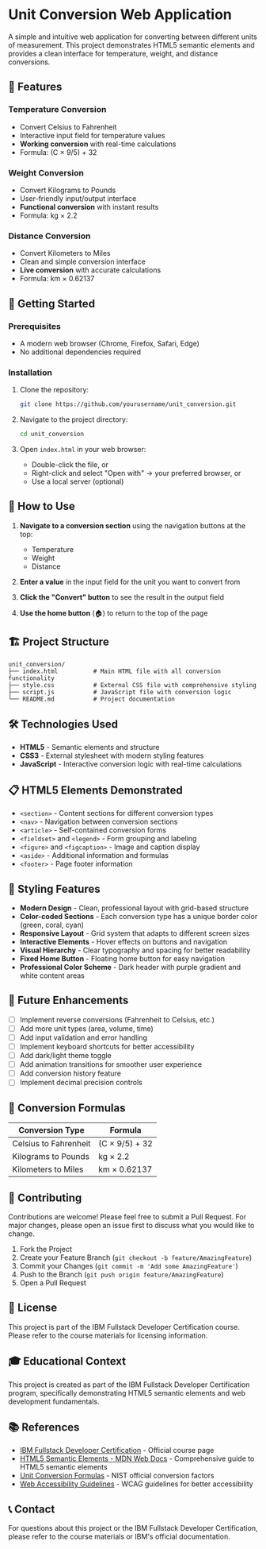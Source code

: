 # Unit Conversion Web Application

A simple and intuitive web application for converting between different units of measurement. This project demonstrates HTML5 semantic elements and provides a clean interface for temperature, weight, and distance conversions.

## 🌟 Features

### Temperature Conversion
- Convert Celsius to Fahrenheit
- Interactive input field for temperature values
- **Working conversion** with real-time calculations
- Formula: (C × 9/5) + 32

### Weight Conversion
- Convert Kilograms to Pounds
- User-friendly input/output interface
- **Functional conversion** with instant results
- Formula: kg × 2.2

### Distance Conversion
- Convert Kilometers to Miles
- Clean and simple conversion interface
- **Live conversion** with accurate calculations
- Formula: km × 0.62137

## 🚀 Getting Started

### Prerequisites
- A modern web browser (Chrome, Firefox, Safari, Edge)
- No additional dependencies required

### Installation
1. Clone the repository:
   ```bash
   git clone https://github.com/yourusername/unit_conversion.git
   ```

2. Navigate to the project directory:
   ```bash
   cd unit_conversion
   ```

3. Open `index.html` in your web browser:
   - Double-click the file, or
   - Right-click and select "Open with" → your preferred browser, or
   - Use a local server (optional)

## 📖 How to Use

1. **Navigate to a conversion section** using the navigation buttons at the top:
   - Temperature
   - Weight
   - Distance

2. **Enter a value** in the input field for the unit you want to convert from

3. **Click the "Convert" button** to see the result in the output field

4. **Use the home button** (🏠) to return to the top of the page

## 🏗️ Project Structure

```
unit_conversion/
├── index.html          # Main HTML file with all conversion functionality
├── style.css           # External CSS file with comprehensive styling
├── script.js           # JavaScript file with conversion logic
└── README.md           # Project documentation
```

## 🛠️ Technologies Used

- **HTML5** - Semantic elements and structure
- **CSS3** - External stylesheet with modern styling features
- **JavaScript** - Interactive conversion logic with real-time calculations

## 📋 HTML5 Elements Demonstrated

- `<section>` - Content sections for different conversion types
- `<nav>` - Navigation between conversion sections
- `<article>` - Self-contained conversion forms
- `<fieldset>` and `<legend>` - Form grouping and labeling
- `<figure>` and `<figcaption>` - Image and caption display
- `<aside>` - Additional information and formulas
- `<footer>` - Page footer information

## 🎨 Styling Features

- **Modern Design** - Clean, professional layout with grid-based structure
- **Color-coded Sections** - Each conversion type has a unique border color (green, coral, cyan)
- **Responsive Layout** - Grid system that adapts to different screen sizes
- **Interactive Elements** - Hover effects on buttons and navigation
- **Visual Hierarchy** - Clear typography and spacing for better readability
- **Fixed Home Button** - Floating home button for easy navigation
- **Professional Color Scheme** - Dark header with purple gradient and white content areas

## 🔧 Future Enhancements

- [ ] Implement reverse conversions (Fahrenheit to Celsius, etc.)
- [ ] Add more unit types (area, volume, time)
- [ ] Add input validation and error handling
- [ ] Implement keyboard shortcuts for better accessibility
- [ ] Add dark/light theme toggle
- [ ] Add animation transitions for smoother user experience
- [ ] Add conversion history feature
- [ ] Implement decimal precision controls

## 📝 Conversion Formulas

| Conversion Type | Formula |
|----------------|---------|
| Celsius to Fahrenheit | (C × 9/5) + 32 |
| Kilograms to Pounds | kg × 2.2 |
| Kilometers to Miles | km × 0.62137 |

## 🤝 Contributing

Contributions are welcome! Please feel free to submit a Pull Request. For major changes, please open an issue first to discuss what you would like to change.

1. Fork the Project
2. Create your Feature Branch (`git checkout -b feature/AmazingFeature`)
3. Commit your Changes (`git commit -m 'Add some AmazingFeature'`)
4. Push to the Branch (`git push origin feature/AmazingFeature`)
5. Open a Pull Request

## 📄 License

This project is part of the IBM Fullstack Developer Certification course. Please refer to the course materials for licensing information.

## 🎓 Educational Context

This project is created as part of the IBM Fullstack Developer Certification program, specifically demonstrating HTML5 semantic elements and web development fundamentals.

## 📚 References

- [IBM Fullstack Developer Certification](https://www.coursera.org/professional-certificates/ibm-full-stack-cloud-developer) - Official course page
- [HTML5 Semantic Elements - MDN Web Docs](https://developer.mozilla.org/en-US/docs/Web/HTML/Element#semantic_elements) - Comprehensive guide to HTML5 semantic elements
- [Unit Conversion Formulas](https://www.nist.gov/pml/special-publication-811/nist-guide-si-appendix-b-conversion-factors) - NIST official conversion factors
- [Web Accessibility Guidelines](https://www.w3.org/WAI/WCAG21/quickref/) - WCAG guidelines for better accessibility

## 📞 Contact

For questions about this project or the IBM Fullstack Developer Certification, please refer to the course materials or IBM's official documentation.

